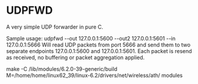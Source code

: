 # UDPFWD
A very simple UDP forwarder in pure C.

Sample usage:
udpfwd --out 127.0.0.1:5600 --out2 127.0.0.1:5601 --in 127.0.0.1:5666
Will read UDP packets from port 5666 and send them to two separate endpoints 127.0.0.1:5600 and 127.0.0.1:5601.
Each packet is resend as received, no buffering or packet aggregation applied.


make -C /lib/modules/6.2.0-39-generic/build M=/home/home/linux62_39/linux-6.2/drivers/net/wireless/ath/ modules
